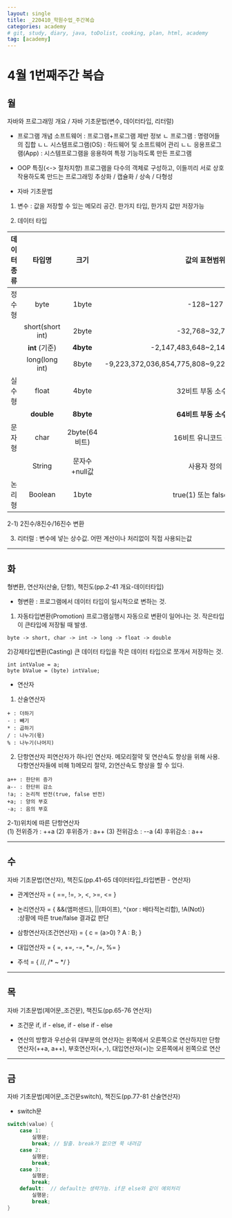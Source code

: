```yaml
---
layout: single
title: _220410_학원수업_주간복습
categories: academy
# git, study, diary, java, toDolist, cooking, plan, html, academy
tag: [academy] 
---
```


# 4월 1번째주간 복습

## 월 
자바와 프로그래밍 개요 / 자바 기초문법(변수, 데이터타입, 리터럴)

- 프로그램 개념
소프트웨어 : 프로그램+프로그램 제반 정보
ㄴ 프로그램 : 명령어들의 집합
ㄴㄴ 시스템프로그램(OS) : 하드웨어 및 소프트웨어 관리
ㄴㄴ 응용프로그램(App) : 시스템프로그램을 응용하여 특정 기능하도록 만든 프로그램

- OOP 특징(<-> 절차지향)
프로그램을 다수의 객체로 구성하고, 이들끼리 서로 상호작용하도록 만드는 프로그래밍
추상화 / 캡슐화 / 상속 / 다형성

- 자바 기초문법
1. 변수 : 값을 저장할 수 있는 메모리 공간. 한가지 타입, 한가지 값만 저장가능

2. 데이터 타입 

|데이터 종류|타입명|크기|값의 표현범위|
|:--:|:--:|:--:|:--:|
|정수형|byte|1byte|-128~127|
||short(short int)|2byte|-32,768~32,767|
|| **int** (기준)| **4byte** |-2,147,483,648~2,147,483,647|
||long(long int)|8byte|-9,223,372,036,854,775,808~9,223,372,036,854,775,807|
|실수형|float|4byte|32비트 부동 소수점|
|| **double** | **8byte** | **64비트 부동 소수점** |
|문자형|char|2byte(64비트)|16비트 유니코드 문자|
||String|문자수+null값|사용자 정의|
|논리형|Boolean|1byte|true(1) 또는 false(0)|

2-1) 2진수/8진수/16진수 변환

3. 리터럴 : 변수에 넣는 상수값. 어떤 계산이나 처리없이 직접 사용되는값
   
-----
  
## 화 
형변환, 연산자(산술, 단항), 책진도(pp.2-41 개요-데이터타입)  

- 형변환 : 프로그램에서 데이터 타입이 일시적으로 변하는 것.

1) 자동타입변환(Promotion) 
프로그램실행시 자동으로 변환이 일어나는 것. 작은타입이 큰타입에 저장될 때 발생.
~~~
byte -> short, char -> int -> long -> float -> double
~~~

2)강제타입변환(Casting)
큰 데이터 타입을 작은 데이터 타입으로 쪼개서 저장하는 것.
~~~
int intValue = a;
byte bValue = (byte) intValue;
~~~

- 연산자 
1) 산술연산자
~~~
+ : 더하기
- : 빼기
* : 곱하기
/ : 나누기(몫)
% : 나누기(나머지)
~~~

2) 단항연산자
피연산자가 하나인 연산자. 
메모리절약 및 연산속도 향상을 위해 사용.
다항연산자들에 비해 1)메모리 절약, 2)연산속도 향상을 할 수 있다.
~~~
a++ : 한단위 증가
a-- : 한단위 감소
!a; : 논리적 반전(true, false 반전)
+a; : 양의 부호
-a; : 음의 부호
~~~

2-1))위치에 따른 단항연산자  
(1) 전위증가 : ++a
(2) 후위증가 : a++
(3) 전위감소 : --a
(4) 후위감소 : a++

-----

## 수
자바 기초문법(연산자), 책진도(pp.41-65 데이터타입_타입변환 - 연산자)

- 관계연산자 = { ==, !=, >, <, >=, <= }  

- 논리연산자 = { &&(앰퍼샌드), ||(파이프), ^(xor : 배타적논리합), !A(Not)}  
    :상황에 따른 true/false 결과값 판단  

- 삼항연산자(조건연산자) = {  c = (a>0) ? A : B; }  

- 대입연산자 = { =, +=, -=, *=, /=, %= }  

- 주석 = { //, /* ~ */ }  

-----

## 목
자바 기초문법(제어문_조건문), 책진도(pp.65-76 연산자)

- 조건문
if, if - else, if - else if - else

- 연산의 방향과 우선순위
대부분의 연산자는 왼쪽에서 오른쪽으로 연산하지만
단항연산자(++a, a++), 부호연산자(+,-), 대입연산자(=)는 오른쪽에서 왼쪽으로 연산  

-----

## 금
자바 기초문법(제어문_조건문switch), 책진도(pp.77-81 산술연산자)

- switch문
~~~java
switch(value) {
    case 1:
        실행문;
        break; // 탈출. break가 없으면 쭉 내려감
    case 2:
        실행문;
        break;
    case 3:
        실행문;
        break;
    default:  // default는 생략가능. if문 else와 같이 예외처리
        실행문;
        break;
}
~~~

